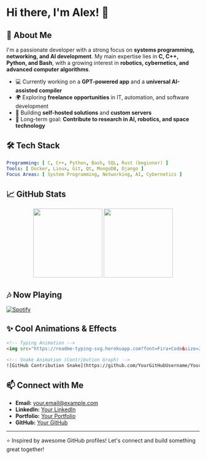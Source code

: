 # Hi there, I'm Alex! 👋

## 🚀 About Me
I'm a passionate developer with a strong focus on **systems programming, networking, and AI development**. My main expertise lies in **C, C++, Python, and Bash**, with a growing interest in **robotics, cybernetics, and advanced computer algorithms**.

- 💻 Currently working on a **GPT-powered app** and a **universal AI-assisted compiler**
- 🌍 Exploring **freelance opportunities** in IT, automation, and software development
- 🔧 Building **self-hosted solutions** and **custom servers**
- 🎯 Long-term goal: **Contribute to research in AI, robotics, and space technology**

## 🛠️ Tech Stack
```yaml
Programming: [ C, C++, Python, Bash, SQL, Rust (beginner) ]
Tools: [ Docker, Linux, Git, Qt, MongoDB, Django ]
Focus Areas: [ System Programming, Networking, AI, Cybernetics ]
```

## 📈 GitHub Stats
<div align="center">
  <img height="180em" src="https://github-readme-stats.vercel.app/api?username=YourGitHubUsername&show_icons=true&theme=radical" />
  <img height="180em" src="https://github-readme-streak-stats.herokuapp.com/?user=YourGitHubUsername&theme=radical" />
</div>

## 🎶 Now Playing
[![Spotify](https://spotify-github-profile.vercel.app/api/view?uid=YourSpotifyUsername&cover_image=true&theme=default)](https://open.spotify.com/user/YourSpotifyUsername)

## ✨ Cool Animations & Effects
```html
<!-- Typing Animation -->
<img src="https://readme-typing-svg.herokuapp.com?font=Fira+Code&size=22&duration=3000&pause=500&color=F75C7E&width=500&lines=Systems+and+Networking+Developer;Building+AI+and+Cybernetic+Solutions;Freelance+IT+Solutions;Welcome+to+My+GitHub!" />
```

```html
<!-- Snake Animation (Contribution Graph) -->
![GitHub Contribution Snake](https://github.com/YourGitHubUsername/YourGitHubUsername/blob/output/github-contribution-grid-snake.svg)
```

## 📫 Connect with Me
- **Email:** your.email@example.com
- **LinkedIn:** [Your LinkedIn](https://linkedin.com/in/your-profile)
- **Portfolio:** [Your Portfolio](https://yourwebsite.com)
- **GitHub:** [Your GitHub](https://github.com/YourGitHubUsername)

---
⭐️ Inspired by awesome GitHub profiles! Let's connect and build something great together!
